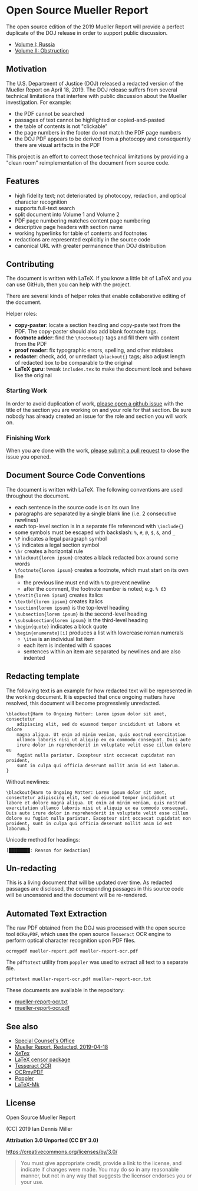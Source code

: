 # Open Source Mueller Report

The open source edition of the 2019 Mueller Report will provide a perfect duplicate of the DOJ release in order to support public discussion.

- [Volume I: Russia](https://github.com/iandennismiller/mueller-report/blob/master/products/mueller-report-vol-1.pdf)
- [Volume II: Obstruction](https://github.com/iandennismiller/mueller-report/blob/master/products/mueller-report-vol-2.pdf)

## Motivation

The U.S. Department of Justice (DOJ) released a redacted version of the Mueller Report on April 18, 2019.
The DOJ release suffers from several technical limitations that interfere with public discussion about the Mueller investigation.
For example:

- the PDF cannot be searched
- passages of text cannot be highlighted or copied-and-pasted
- the table of contents is not "clickable"
- the page numbers in the footer do not match the PDF page numbers
- the DOJ PDF appears to be derived from a photocopy and consequently there are visual artifacts in the PDF

This project is an effort to correct those technical limitations by providing a "clean room" reimplementation of the document from source code.

## Features

- high fidelity text; not deteriorated by photocopy, redaction, and optical character recognition
- supports full-text search
- split document into Volume 1 and Volume 2
- PDF page numbering matches content page numbering
- descriptive page headers with section name
- working hyperlinks for table of contents and footnotes
- redactions are represented explicitly in the source code
- canonical URL with greater permanence than DOJ distribution

## Contributing

The document is written with LaTeX.
If you know a little bit of LaTeX and you can use GitHub, then you can help with the project.

There are several kinds of helper roles that enable collaborative editing of the document.

Helper roles:

- **copy-paster**: locate a section heading and copy-paste text from the PDF.  The copy-paster should also add blank footnote tags.
- **footnote adder**: find the `\footnote{}` tags and fill them with content from the PDF
- **proof reader**: fix typographic errors, spelling, and other mistakes
- **redacter**: check, add, or unredact `\blackout{}` tags; also adjust length of redacted box to be comparable to the original
- **LaTeX guru**: tweak `includes.tex` to make the document look and behave like the original

### Starting Work

In order to avoid duplication of work, [please open a github issue](https://github.com/iandennismiller/mueller-report/issues) with the title of the section you are working on and your role for that section.
Be sure nobody has already created an issue for the role and section you will work on.

### Finishing Work

When you are done with the work, [please submit a pull request](https://github.com/iandennismiller/mueller-report/pulls) to close the issue you opened.

## Document Source Code Conventions

The document is written with LaTeX.
The following conventions are used throughout the document.

- each sentence in the source code is on its own line
- paragraphs are separated by a single blank line (i.e. 2 consecutive newlines)
- each top-level section is in a separate file referenced with  `\include{}`
- some symbols must be escaped with backslash: `%`, `#`, `@`, `$`, `&`, and `_`
- `\P` indicates a legal paragraph symbol
- `\S` indicates a legal section symbol
- `\hr` creates a horizontal rule
- `\blackout{lorem ipsum}` creates a black redacted box around some words
- `\footnote{lorem ipsum}` creates a footnote, which must start on its own line
    - the previous line must end with `%` to prevent newline
    - after the comment, the footnote number is noted; e.g. `% 63`
- `\textit{lorem ipsum}` creates italics
- `\textbf{lorem ipsum}` creates italics
- `\section{lorem ipsum}` is the top-level heading
- `\subsection{lorem ipsum}` is the second-level heading
- `\subsubsection{lorem ipsum}` is the third-level heading
- `\begin{quote}` indicates a block quote
- `\begin{enumerate}[i]` produces a list with lowercase roman numerals
    - `\item` is an individual list item
    - each item is indented with 4 spaces
    - sentences within an item are separated by newlines and are also indented

## Redacting template

The following text is an example for how redacted text will be represented in the working document.
It is expected that once ongoing matters have resolved, this document will become progressively unredacted.

    \blackout{Harm to Ongoing Matter: Lorem ipsum dolor sit amet, consectetur
        adipiscing elit, sed do eiusmod tempor incididunt ut labore et dolore
        magna aliqua. Ut enim ad minim veniam, quis nostrud exercitation
        ullamco laboris nisi ut aliquip ex ea commodo consequat. Duis aute
        irure dolor in reprehenderit in voluptate velit esse cillum dolore eu
        fugiat nulla pariatur. Excepteur sint occaecat cupidatat non proident,
        sunt in culpa qui officia deserunt mollit anim id est laborum.
    }

Without newlines:

    \blackout{Harm to Ongoing Matter: Lorem ipsum dolor sit amet, consectetur adipiscing elit, sed do eiusmod tempor incididunt ut labore et dolore magna aliqua. Ut enim ad minim veniam, quis nostrud exercitation ullamco laboris nisi ut aliquip ex ea commodo consequat. Duis aute irure dolor in reprehenderit in voluptate velit esse cillum dolore eu fugiat nulla pariatur. Excepteur sint occaecat cupidatat non proident, sunt in culpa qui officia deserunt mollit anim id est laborum.}

Unicode method for headings:

    [████████: Reason for Redaction]

## Un-redacting

This is a living document that will be updated over time.
As redacted passages are disclosed, the corresponding passages in this source code will be uncensored and the document will be re-rendered.

## Automated Text Extraction

The raw PDF obtained from the DOJ was processed with the open source tool `OCRmyPDF`, which uses the open source `Tesseract` OCR engine to perform optical character recognition upon PDF files.

    ocrmypdf mueller-report.pdf mueller-report-ocr.pdf

The `pdftotext` utility from `poppler` was used to extract all text to a separate file.

    pdftotext mueller-report-ocr.pdf mueller-report-ocr.txt

These documents are available in the repository:

- [mueller-report-ocr.txt](https://github.com/iandennismiller/mueller-report/blob/master/data/mueller-report-ocr.txt)
- [mueller-report-ocr.pdf](https://github.com/iandennismiller/mueller-report/blob/master/data/mueller-report-ocr.pdf)

## See also

- [Special Counsel's Office](https://www.justice.gov/sco)
- [Mueller Report, Redacted, 2019-04-18](https://www.justice.gov/storage/report.pdf)
- [XeTex](http://xetex.sourceforge.net/)
- [LaTeX censor package](https://ctan.org/pkg/censor)
- [Tesseract OCR](https://github.com/tesseract-ocr/tesseract)
- [OCRmyPDF](https://github.com/jbarlow83/OCRmyPDF)
- [Poppler](https://poppler.freedesktop.org/)
- [LaTeX-Mk](http://latex-mk.sourceforge.net/)

## License

Open Source Mueller Report

(CC) 2019 Ian Dennis Miller

**Attribution 3.0 Unported (CC BY 3.0)**

https://creativecommons.org/licenses/by/3.0/

> You must give appropriate credit, provide a link to the license, and indicate if changes were made. You may do so in any reasonable manner, but not in any way that suggests the licensor endorses you or your use.

